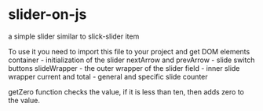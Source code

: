 # slider-on-js

a simple slider similar to slick-slider item

To use it you need to import this file to your project and get DOM elements
container - initialization of the slider
nextArrow and prevArrow - slide switch buttons
slideWrapper - the outer wrapper of the slider
field - inner slide wrapper
current and total - general and specific slide counter

getZero function checks the value, if it is less than ten, then adds zero to the value.

